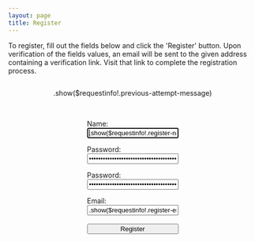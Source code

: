 ```yaml
---
layout: page
title: Register
---
```

To register, fill out the fields below and click the 'Register' button. Upon verification of the fields values, an email will be sent to the given address containing a verification link. Visit that link to complete the registration process.

<form action="/command/register" method="post">
	<div style="display:flex; flex-direction:column; justify-content:center; margin-bottom:50px;">
		<div style="margin-left:auto; margin-right:auto;">
			<p>.show($requestinfo!.previous-attempt-message)</p>
		</div>
		<div style="margin-left:auto; margin-right:auto;">
			<br>
			<p style="margin-bottom:0px">Name:</p>
			<input style="color:black;" type="text" name="register-name" value=".show($requestinfo!.register-name)" autofocus>
			<br>
			<p style="margin-bottom:0px">Password:</p>
			<input style="color:black;" type="password" name="register-password-1" value=".show($requestinfo!.RegisterPassword1)">
			<br>
			<p style="margin-bottom:0px">Password:</p>
			<input style="color:black;" type="password" name="register-password-2" value=".show($requestinfo!.RegisterPassword2)">
			<br>
			<p style="margin-bottom:0px">Email:</p>
			<input style="color:black;" type="text" name="register-email" value=".show($requestinfo!.register-email)">
			<br>
			<br>
			<input style="width:100%; color:black;" type="submit" value="Register">
		</div>
	</div>
</form>
